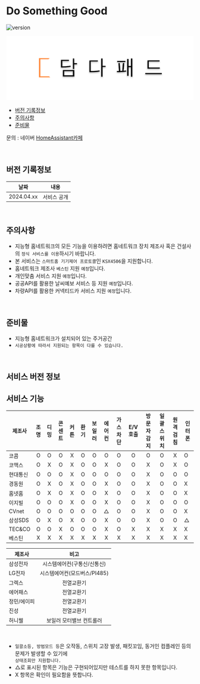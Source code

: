 # Do Something Good

![version](https://img.shields.io/badge/version-1.0-blue)

![manual_sidebar](https://github.com/GuGu927/damda_pad/blob/main/images/logo.png)

- [버전 기록정보](#version-history)
- [주의사항](#주의사항)
- [준비물](#준비물)

문의 : 네이버 [HomeAssistant카페](https://cafe.naver.com/koreassistant)

<br/>

## 버전 기록정보

| 날짜       | 내용             |
| ---------- | :-------------: |
| 2024.04.xx | 서비스 공개      |

<br/>

## 주의사항

- 지능형 홈네트워크의 모든 기능을 이용하려면 홈네트워크 장치 제조사 혹은 건설사의 `정식 서비스를 이용`하시기 바랍니다.
- 본 서비스는 `스마트홈 기기제어 프로토콜`인 `KSX4506`을 지원합니다.
- 홈네트워크 제조사 `베스틴` 지원 `예정`입니다.
- 개인맞춤 서비스 지원 `예정`입니다.
- 공공API를 활용한 날씨예보 서비스 등 지원 `예정`입니다.
- 차량API를 활용한 커넥티드카 서비스 지원 `예정`입니다. 

<br/>

## 준비물

- 지능형 홈네트워크가 설치되어 있는 주거공간
- `시공상황에 따라서 지원되는 항목이 다를 수 있습니다.`

<br/>

## 서비스 버전 정보

## 서비스 기능

| 제조사   | 조명 | 디밍 | 콘센트 | 커튼 | 환기 | 보일러 | 에어컨 | 가스차단 | E/V호출 |  방문자감지 | 일괄스위치 | 원격검침 | 인터폰 |
| -------- | :--: | :--: | :----: | :--: | :--: | :----: | :----: | :------: | :-----: |:------: | :--------: | :------: | ------ |
| 코콤     |  O   |  O   |   O    |  X   |  O   |   O    |   O    |    O     |    O    |     O     |     O      |    X     | O      |
| 코맥스   |  O   |  X   |   O    |  X   |  O   |   O    |   X    |    O     |    O    |     X     |     O      |    X     | O      |
| 현대통신 |  O   |  O   |   O    |  X   |  O   |   O    |   O    |    O     |    O    |     X     |     O      |    O     | O      |
| 경동원   |  O   |  X   |   O    |  X   |  O   |   O    |   X    |    O     |    O    |     X     |     O      |    O     | X      |
| 홈넷홈   |  O   |  X   |   O    |  X   |  O   |   O    |   X    |    O     |    O    |     X     |     O      |    O     | X      |
| 이지빌   |  O   |  O   |   O    |  X   |  O   |   O    |   X    |    O     |    O    |     X     |     O      |    O     | O      |
| CVnet    |  O   |  O   |   O    |  O   |  O   |   O    |   △   |    O     |    O    |     X     |     O      |    O     | X      |
| 삼성SDS  |  O   |  X   |   O    |  X   |  O   |   O    |   X    |    O     |    O    |     X     |     O      |    O     | △     |
| TEC&CO   |  O   |  O   |   X    |  O   |  O   |   O    |   X    |    O     |    X    |     X     |     X      |    X     | X      |
| 베스틴   |  X   |  X   |   X    |  X   |  X   |   X    |   X    |    X     |    X    |     X     |     X      |    X     | X      |

| 제조사      |  비고                         |
| ----------- | :---------------------------: |
| 삼성전자    | 시스템에어컨(구통신/신통신)    |
| LG전자      | 시스템에어컨(모드버스/PI485)  |
| 그렉스      | 전열교환기                    |
| 에어패스    | 전열교환기                    |
| 정민/에이피 | 전열교환기                    |
| 진성        | 전열교환기                    |
| 허니웰      | 보일러 모터밸브 컨트롤러       |

<br/>

- `일괄소등, 방범모드 등`은 오작동, 스위치 고장 발생, 패킷꼬임, 동거인 컴플레인 등의 문제가 발생할 수 있기에<br/>`상태조회만 지원합니다.`
- △로 표시된 항목은 기능은 구현되어있지만 테스트를 하지 못한 항목입니다.
- X 항목은 확인이 필요함을 뜻합니다.

<br/>
